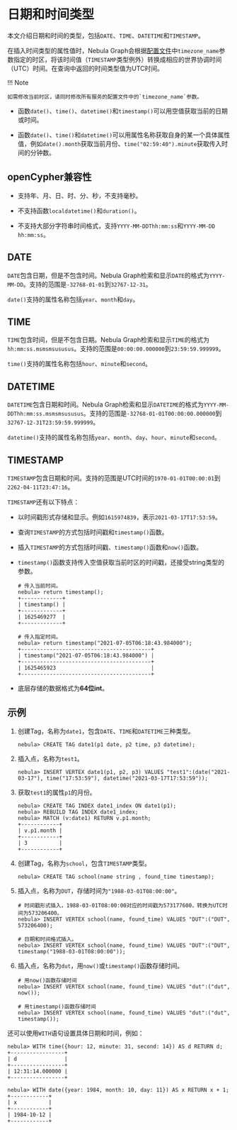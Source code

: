 # 日期和时间类型

本文介绍日期和时间的类型，包括`DATE`、`TIME`、`DATETIME`和`TIMESTAMP`。

在插入时间类型的属性值时，Nebula Graph会根据[配置文件](../../5.configurations-and-logs/1.configurations/1.configurations.md)中`timezone_name`参数指定的时区，将该时间值（`TIMESTAMP`类型例外）转换成相应的世界协调时间（UTC）时间。在查询中返回的时间类型值为UTC时间。

!!! Note

    如需修改当前时区，请同时修改所有服务的配置文件中的`timezone_name`参数。

- 函数`date()`、`time()`、`datetime()`和`timestamp()`可以用空值获取当前的日期或时间。

- 函数`date()`、`time()`和`datetime()`可以用属性名称获取自身的某一个具体属性值，例如`date().month`获取当前月份、`time("02:59:40").minute`获取传入时间的分钟数。

## openCypher兼容性

- 支持年、月、日、时、分、秒，不支持毫秒。

- 不支持函数`localdatetime()`和`duration()`。

- 不支持大部分字符串时间格式，支持`YYYY-MM-DDThh:mm:ss`和`YYYY-MM-DD hh:mm:ss`。

## DATE

`DATE`包含日期，但是不包含时间。Nebula Graph检索和显示`DATE`的格式为`YYYY-MM-DD`。支持的范围是`-32768-01-01`到`32767-12-31`。

`date()`支持的属性名称包括`year`、`month`和`day`。

## TIME

`TIME`包含时间，但是不包含日期。Nebula Graph检索和显示`TIME`的格式为`hh:mm:ss.msmsmsususus`。支持的范围是`00:00:00.000000`到`23:59:59.999999`。

`time()`支持的属性名称包括`hour`、`minute`和`second`。

## DATETIME

`DATETIME`包含日期和时间。Nebula Graph检索和显示`DATETIME`的格式为`YYYY-MM-DDThh:mm:ss.msmsmsususus`。支持的范围是`-32768-01-01T00:00:00.000000`到`32767-12-31T23:59:59.999999`。

`datetime()`支持的属性名称包括`year`、`month`、`day`、`hour`、`minute`和`second`。

## TIMESTAMP

`TIMESTAMP`包含日期和时间。支持的范围是UTC时间的`1970-01-01T00:00:01`到`2262-04-11T23:47:16`。

`TIMESTAMP`还有以下特点：

- 以时间戳形式存储和显示。例如`1615974839`，表示`2021-03-17T17:53:59`。

- 查询`TIMESTAMP`的方式包括时间戳和`timestamp()`函数。

- 插入`TIMESTAMP`的方式包括时间戳、`timestamp()`函数和`now()`函数。

- `timestamp()`函数支持传入空值获取当前时区的时间戳，还接受string类型的参数。
   
   ```ngql
   # 传入当前时间。
   nebula> return timestamp();
   +-------------+
   | timestamp() |
   +-------------+
   | 1625469277  |
   +-------------+

   # 传入指定时间。
   nebula> return timestamp("2021-07-05T06:18:43.984000");
   +-----------------------------------------+
   | timestamp("2021-07-05T06:18:43.984000") |
   +-----------------------------------------+
   | 1625465923                              |
   +-----------------------------------------+
   ```

- 底层存储的数据格式为**64位int**。

## 示例

1. 创建Tag，名称为`date1`，包含`DATE`、`TIME`和`DATETIME`三种类型。

    ```ngql
    nebula> CREATE TAG date1(p1 date, p2 time, p3 datetime);
    ```

2. 插入点，名称为`test1`。

    ```ngql
    nebula> INSERT VERTEX date1(p1, p2, p3) VALUES "test1":(date("2021-03-17"), time("17:53:59"), datetime("2021-03-17T17:53:59"));
    ```

3. 获取`test1`的属性`p1`的月份。

    ```ngql
    nebula> CREATE TAG INDEX date1_index ON date1(p1);
    nebula> REBUILD TAG INDEX date1_index;
    nebula> MATCH (v:date1) RETURN v.p1.month;
    +------------+
    | v.p1.month |
    +------------+
    | 3          |
    +------------+
    ```

4. 创建Tag，名称为`school`，包含`TIMESTAMP`类型。

    ```ngql
    nebula> CREATE TAG school(name string , found_time timestamp);
    ```

5. 插入点，名称为`DUT`，存储时间为`"1988-03-01T08:00:00"`。

    ```ngql
    # 时间戳形式插入，1988-03-01T08:00:00对应的时间戳为573177600，转换为UTC时间为573206400。
    nebula> INSERT VERTEX school(name, found_time) VALUES "DUT":("DUT", 573206400);

    # 日期和时间格式插入。
    nebula> INSERT VERTEX school(name, found_time) VALUES "DUT":("DUT", timestamp("1988-03-01T08:00:00"));
    ```

6. 插入点，名称为`dut`，用`now()`或`timestamp()`函数存储时间。

    ```ngql
    # 用now()函数存储时间
    nebula> INSERT VERTEX school(name, found_time) VALUES "dut":("dut", now());

    # 用timestamp()函数存储时间
    nebula> INSERT VERTEX school(name, found_time) VALUES "dut":("dut", timestamp());
    ```

还可以使用`WITH`语句设置具体日期和时间，例如：

```ngql
nebula> WITH time({hour: 12, minute: 31, second: 14}) AS d RETURN d;
+-----------------+
| d               |
+-----------------+
| 12:31:14.000000 |
+-----------------+

nebula> WITH date({year: 1984, month: 10, day: 11}) AS x RETURN x + 1;
+------------+
| x          |
+------------+
| 1984-10-12 |
+------------+
```
